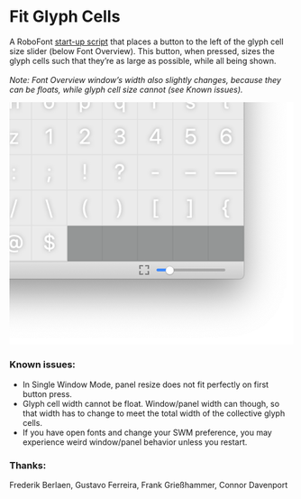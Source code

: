 # Fit Glyph Cells
A RoboFont [start-up script](https://robofont.com/documentation/how-tos/setting-up-a-startup-script/) that places a button to the left of the glyph cell size slider (below Font Overview). This button, when pressed, sizes the glyph cells such that they’re as large as possible, while all being shown. 
<br><br>
*Note:
Font Overview window’s width also slightly changes, because they can be floats, while glyph cell size cannot (see Known issues).*

![](./_images/_fitGlyphCells_demo.png)



### Known issues:

* In Single Window Mode, panel resize does not fit perfectly on first button press.
* Glyph cell width cannot be float. Window/panel width can though, so that width has to change to meet the total width of the collective glyph cells.
* If you have open fonts and change your SWM preference, you may experience weird window/panel behavior unless you restart.


### Thanks:

Frederik Berlaen, Gustavo Ferreira, Frank Grießhammer, Connor Davenport

